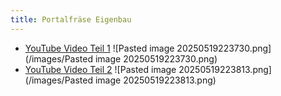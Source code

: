 ```yaml
---
title: Portalfräse Eigenbau
---
```


* [YouTube Video Teil 1](https://www.youtube.com/watch?v=F2UZ2hUOKko)
  ![Pasted image 20250519223730.png](/images/Pasted image 20250519223730.png)
* [YouTube Video Teil 2](https://www.youtube.com/watch?v=A_vSj94FYOE)
  ![Pasted image 20250519223813.png](/images/Pasted image 20250519223813.png)
